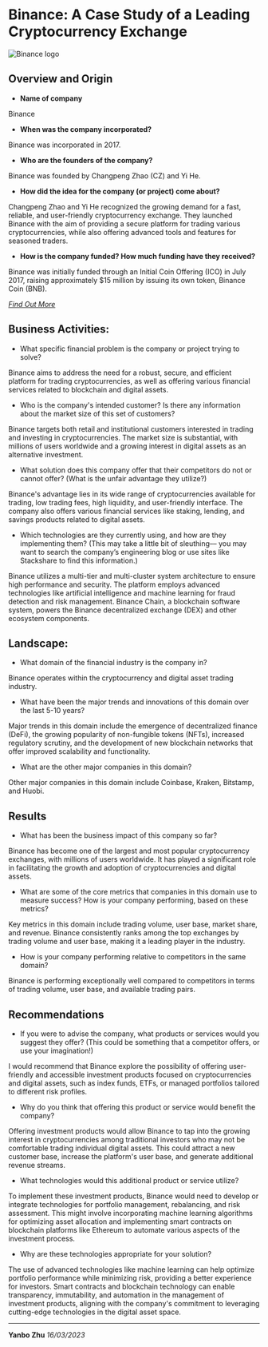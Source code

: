 # Binance: A Case Study of a Leading Cryptocurrency Exchange
![Binance logo](https://fxnewsgroup.com/wp-content/uploads/2022/04/Binance-logo-large-1024x576-978x400.jpg "Binance logo")

## Overview and Origin

- **Name of company**

Binance

- **When was the company incorporated?**

Binance was incorporated in 2017.

- **Who are the founders of the company?**

Binance was founded by Changpeng Zhao (CZ) and Yi He.

- **How did the idea for the company (or project) come about?**

Changpeng Zhao and Yi He recognized the growing demand for a fast, reliable, and user-friendly cryptocurrency exchange. They launched Binance with the aim of providing a secure platform for trading various cryptocurrencies, while also offering advanced tools and features for seasoned traders.

- **How is the company funded? How much funding have they received?**

Binance was initially funded through an Initial Coin Offering (ICO) in July 2017, raising approximately $15 million by issuing its own token, Binance Coin (BNB).

_[Find Out More](https://www.binance.com/en/about)_

## Business Activities:

- What specific financial problem is the company or project trying to solve?

Binance aims to address the need for a robust, secure, and efficient platform for trading cryptocurrencies, as well as offering various financial services related to blockchain and digital assets.

- Who is the company's intended customer? Is there any information about the market size of this set of customers?

Binance targets both retail and institutional customers interested in trading and investing in cryptocurrencies. The market size is substantial, with millions of users worldwide and a growing interest in digital assets as an alternative investment.

- What solution does this company offer that their competitors do not or cannot offer? (What is the unfair advantage they utilize?)

Binance's advantage lies in its wide range of cryptocurrencies available for trading, low trading fees, high liquidity, and user-friendly interface. The company also offers various financial services like staking, lending, and savings products related to digital assets.

- Which technologies are they currently using, and how are they implementing them? (This may take a little bit of sleuthing–– you may want to search the company’s engineering blog or use sites like Stackshare to find this information.)

Binance utilizes a multi-tier and multi-cluster system architecture to ensure high performance and security. The platform employs advanced technologies like artificial intelligence and machine learning for fraud detection and risk management. Binance Chain, a blockchain software system, powers the Binance decentralized exchange (DEX) and other ecosystem components.

## Landscape:

- What domain of the financial industry is the company in?

Binance operates within the cryptocurrency and digital asset trading industry.

- What have been the major trends and innovations of this domain over the last 5-10 years?

Major trends in this domain include the emergence of decentralized finance (DeFi), the growing popularity of non-fungible tokens (NFTs), increased regulatory scrutiny, and the development of new blockchain networks that offer improved scalability and functionality.

- What are the other major companies in this domain?

Other major companies in this domain include Coinbase, Kraken, Bitstamp, and Huobi.

## Results

- What has been the business impact of this company so far?

Binance has become one of the largest and most popular cryptocurrency exchanges, with millions of users worldwide. It has played a significant role in facilitating the growth and adoption of cryptocurrencies and digital assets.

- What are some of the core metrics that companies in this domain use to measure success? How is your company performing, based on these metrics?

Key metrics in this domain include trading volume, user base, market share, and revenue. Binance consistently ranks among the top exchanges by trading volume and user base, making it a leading player in the industry.

- How is your company performing relative to competitors in the same domain?

Binance is performing exceptionally well compared to competitors in terms of trading volume, user base, and available trading pairs.

## Recommendations

- If you were to advise the company, what products or services would you suggest they offer? (This could be something that a competitor offers, or use your imagination!)

I would recommend that Binance explore the possibility of offering user-friendly and accessible investment products focused on cryptocurrencies and digital assets, such as index funds, ETFs, or managed portfolios tailored to different risk profiles.

- Why do you think that offering this product or service would benefit the company?

Offering investment products would allow Binance to tap into the growing interest in cryptocurrencies among traditional investors who may not be comfortable trading individual digital assets. This could attract a new customer base, increase the platform's user base, and generate additional revenue streams.

- What technologies would this additional product or service utilize?

To implement these investment products, Binance would need to develop or integrate technologies for portfolio management, rebalancing, and risk assessment. This might involve incorporating machine learning algorithms for optimizing asset allocation and implementing smart contracts on blockchain platforms like Ethereum to automate various aspects of the investment process.

- Why are these technologies appropriate for your solution?

The use of advanced technologies like machine learning can help optimize portfolio performance while minimizing risk, providing a better experience for investors. Smart contracts and blockchain technology can enable transparency, immutability, and automation in the management of investment products, aligning with the company's commitment to leveraging cutting-edge technologies in the digital asset space.

---

**Yanbo Zhu** _16/03/2023_
